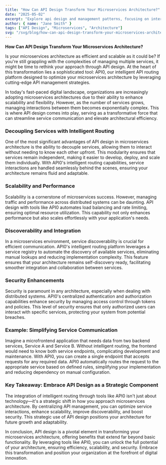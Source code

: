 ```yaml
---
title: "How Can API Design Transform Your Microservices Architecture?"
date: "2025-05-02"
excerpt: "Explore api design and management patterns, focusing on intermediate technical discussion level concepts."
author: { name: "Jane Smith" }
tags: ["API Design", "Microservices", "Architecture"]
svg: "/svg/blog/how-can-api-design-transform-your-microservices-architecture.svg"
---
```




**How Can API Design Transform Your Microservices Architecture?**

Is your microservices architecture as efficient and scalable as it could be? If you're still grappling with the complexities of managing multiple services, it might be time to rethink your approach through API design. At the heart of this transformation lies a sophisticated tool: API0, our intelligent API routing platform designed to optimize your microservices architecture by leveraging cutting-edge API management strategies.

In today's fast-paced digital landscape, organizations are increasingly adopting microservices architectures due to their ability to enhance scalability and flexibility. However, as the number of services grows, managing interactions between them becomes exponentially complex. This is where API design comes into play, serving as a transformative force that can streamline service communication and elevate architectural efficiency.

### Decoupling Services with Intelligent Routing

One of the most significant advantages of API design in microservices architecture is the ability to decouple services, allowing them to interact without needing to know each other upfront. This modularity ensures that services remain independent, making it easier to develop, deploy, and scale them individually. With API0's intelligent routing capabilities, service interactions are handled seamlessly behind the scenes, ensuring your architecture remains fluid and adaptable.

### Scalability and Performance

Scalability is a cornerstone of microservices success. However, managing traffic and performance across distributed systems can be daunting. API design with tools like API0 automates load balancing and rate limiting, ensuring optimal resource utilization. This capability not only enhances performance but also scales effortlessly with your application's needs.

### Discoverability and Integration

In a microservices environment, service discoverability is crucial for efficient communication. API0's intelligent routing platform leverages a service registry to automate the discovery of available services, eliminating manual lookups and reducing implementation complexity. This feature ensures that your architecture remains self-discovery ready, facilitating smoother integration and collaboration between services.

### Security Enhancements

Security is paramount in any architecture, especially when dealing with distributed systems. API0's centralized authentication and authorization capabilities enhance security by managing access control through tokens and policies. This level of security ensures that only authorized users can interact with specific services, protecting your system from potential breaches.

### Example: Simplifying Service Communication

Imagine a microfrontend application that needs data from two backend services, Service A and Service B. Without intelligent routing, the frontend would need to know both service endpoints, complicating development and maintenance. With API0, you can create a single endpoint that accepts requests for any required data. API0 automatically routes the request to the appropriate service based on defined rules, simplifying your implementation and reducing dependency on manual configuration.

### Key Takeaway: Embrace API Design as a Strategic Component

The integration of intelligent routing through tools like API0 isn't just about technology—it's a strategic shift in how you approach microservices architecture. By centralizing API management, you can optimize service interactions, enhance scalability, improve discoverability, and boost security. This strategic use of API design positions your architecture for future growth and adaptability.

In conclusion, API design is a pivotal element in transforming your microservices architecture, offering benefits that extend far beyond basic functionality. By leveraging tools like API0, you can unlock the full potential of your architecture, ensuring efficiency, scalability, and security. Embrace this transformation and position your organization at the forefront of digital innovation.